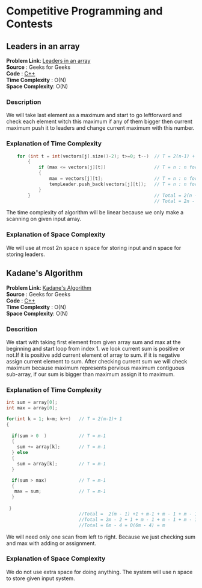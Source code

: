 # Competitive Programming and Contests

## Leaders in an array  
**Problem Link**: [Leaders in an array](https://practice.geeksforgeeks.org/problems/leaders-in-an-array/0)  
**Source**      : Geeks for Geeks  
**Code**        : [C++](LeadersInArray.cpp)  
**Time Complexity**  : O(N)  
**Space Complexity**: O(N)

### Description
We will take last element as a maximum and start to go leftforward and check each element witch this maximum if any of them bigger then current maximum push it to leaders and change current maximum with this number. 
### Explanation of Time Complexity
```c++
    for (int t = int(vectors[j].size()-2); t>=0; t--)  // T = 2(n-1) + 1 :  1 for assignment n-1 for checking and increment
        {
            if (max <= vectors[j][t])                  // T = n : n for checking
            {
                max = vectors[j][t];                   // T = n : n for assignment at most
                tempLeader.push_back(vectors[j][t]);   // T = n : n for assignment at most
            }
        }                                              // Total = 2(n - 1) + 1 + n + n + n   
                                                       // Total = 2n - 2 + 1 + n + n + n  = 5n - 1 = O(5n - 1) = n 
```      
The time complexity of algorithm will be linear because we only make a scanning on given input array.

### Explanation of Space Complexity
We will use at most 2n space n space for storing input and n space for storing leaders.

## Kadane's Algorithm   
**Problem Link**: [Kadane's Algorithm ](https://practice.geeksforgeeks.org/problems/kadanes-algorithm/0)    
**Source**      : Geeks for Geeks  
**Code**        : [C++](KadanesAlgorithm.cpp)    
**Time Complexity**  : O(N)  
**Space Complexity**: O(N)

### Descrition
We start with taking first element from given array sum and max at the beginning and start loop from index 1. we look current sum is positive or not.If it is positive add current element of array to sum. if it is negative assign current element to sum. After checking current sum we will check maximum  because  maximum represents pervious maximum contiguous sub-array, if our sum is bigger than maximum assign it to maximum.
### Explanation of Time Complexity
```c++
int sum = array[0];
int max = array[0];

for(int k = 1; k<m; k++)   // T = 2(m-1)+ 1 
{
  
  if(sum > 0  )            // T = m-1
  {
    sum += array[k];       // T = m-1
  } else 
  {
    sum = array[k];        // T = m-1
  }

  if(sum > max)            // T = m-1  
  {
   max = sum;              // T = m-1  
  }
            
 }                         
                           //Total =  2(m - 1) +1 + m-1 + m - 1 + m - 1 + m - 1
                           //Total = 2m - 2 + 1 + m - 1 + m - 1 + m - 1 + m - 1 
                           //Total = 6m - 4 = O(6m - 4) = m
```   

We will need only one scan from left to right. Because we just checking sum and max with adding or assignment.
### Explanation of Space Complexity
We do not use extra space for doing anything. The system will use n space to store given input system.

